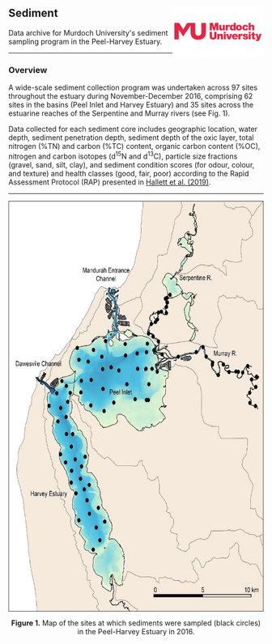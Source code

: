 ## Sediment <img src="https://github.com/AquaticEcoDynamics/Peel_ARC/blob/master/Data/Sitemaps/Logos/murdoch-new.png" width="180" height="100" align="right">

Data archive for Murdoch University's sediment sampling program in the Peel-Harvey Estuary.

---
### Overview

A wide-scale sediment collection program was undertaken across 97 sites throughout the estuary during November-December 2016, comprising 62 sites in the basins
 (Peel Inlet and Harvey Estuary) and 35 sites across the estuarine reaches of the Serpentine and Murray rivers (see Fig. 1).
 
Data collected for each sediment core includes geographic location, water depth, sediment penetration depth, sediment depth of the oxic layer, total nitrogen (%TN) 
and carbon (%TC) content, organic carbon content (%OC), nitrogen and carbon isotopes (d<sup>15</sup>N and d<sup>13</sup>C), particle size fractions (gravel, sand, silt, clay), 
and sediment condition scores (for odour, colour, and texture) and health classes (good, fair, poor) according to the Rapid Assessment Protocol (RAP) 
presented in [Hallett et al. (2019)](https://doi.org/10.1039/C9EM00141G).

---

<p align="center">
  <kbd>
    <img src="https://github.com/AquaticEcoDynamics/Peel_ARC/blob/master/Data/Sitemaps/sed2.jpg" width="645" height="812.25" align="center">
  </kbd>
</p>


<p align="center">
  <strong>Figure 1.</strong> Map of the sites at which sediments were sampled (black circles) in the Peel-Harvey Estuary in 2016.
</p>


<!--
<img src="https://github.com/AquaticEcoDynamics/Peel_ARC/blob/master/Data/Sitemaps/sed1.jpg">

> [!NOTE]
> Data is available upon request. Data contact: [Dr. James Tweedley](mailto:j.tweedley@murdoch.edu.au)

-->

